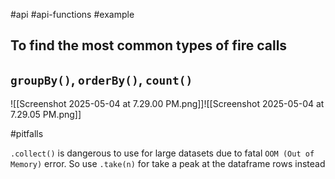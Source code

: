 #api #api-functions #example 


## To find the most common types of fire calls
## `groupBy()`, `orderBy()`, `count()`
![[Screenshot 2025-05-04 at 7.29.00 PM.png]]![[Screenshot 2025-05-04 at 7.29.05 PM.png]]

#pitfalls 

`.collect()` is dangerous to use for large datasets due to fatal `OOM (Out of Memory)` error. 
So use `.take(n)` for take a peak at the dataframe rows instead